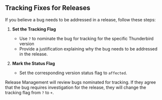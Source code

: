 ## Tracking Fixes for Releases

If you believe a bug needs to be addressed in a release, follow these steps:

1. **Set the Tracking Flag**
   - Use `?` to nominate the bug for tracking for the specific Thunderbird version
   - Provide a justification explaining why the bug needs to be addressed in the release.

2. **Mark the Status Flag**
   - Set the corresponding version status flag to `affected`.

Release Management will review bugs nominated for tracking. If they agree that the bug requires investigation for the release, they will change the tracking flag from `?` to `+`.

